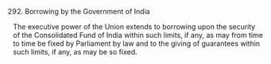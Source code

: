 292. Borrowing by the Government of India

The executive power of the Union extends to borrowing upon the security of the Consolidated Fund of India within such limits, if any, as may from time to time be fixed by Parliament by law and to the giving of guarantees within such limits, if any, as may be so fixed.

